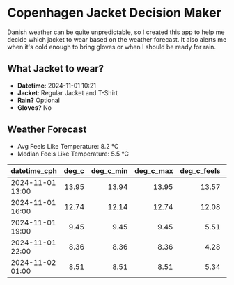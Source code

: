 
# Copenhagen Jacket Decision Maker

Danish weather can be quite unpredictable, so I created this app to help me decide which jacket to wear based on the weather forecast. 
It also alerts me when it's cold enough to bring gloves or when I should be ready for rain.

## What Jacket to wear?

- **Datetime**: 2024-11-01 10:21
- **Jacket**: Regular Jacket and T-Shirt
- **Rain?** Optional
- **Gloves?** No

## Weather Forecast
- Avg Feels Like Temperature: 8.2 °C
- Median Feels Like Temperature: 5.5 °C

| datetime_cph     |   deg_c |   deg_c_min |   deg_c_max |   deg_c_feels | weather   | wind   | rain   |
|:-----------------|--------:|------------:|------------:|--------------:|:----------|:-------|:-------|
| 2024-11-01 13:00 |   13.95 |       13.94 |       13.95 |         13.57 | Clouds    | High   | None   |
| 2024-11-01 16:00 |   12.74 |       12.14 |       12.74 |         12.08 | Rain      | High   | Low    |
| 2024-11-01 19:00 |    9.45 |        9.45 |        9.45 |          5.51 | Clouds    | High   | None   |
| 2024-11-01 22:00 |    8.36 |        8.36 |        8.36 |          4.28 | Clouds    | High   | None   |
| 2024-11-02 01:00 |    8.51 |        8.51 |        8.51 |          5.34 | Clouds    | Medium | None   |
        